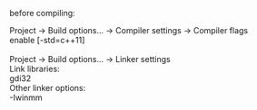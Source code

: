 before compiling:


Project -> Build options... -> Compiler settings -> Compiler flags <br />
	enable [-std=c++11] <br />
<br />
Project -> Build options... -> Linker settings <br />
	Link libraries: <br />
		gdi32 <br />
	Other linker options: <br />
		-Iwinmm <br />